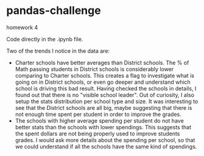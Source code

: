 # pandas-challenge
homework 4

Code directly in the .ipynb file.

Two of the trends I notice in the data are:
- Charter schools have better averages than District schools. The % of Math passing students in District schools is considerably lower comparing to Charter schools. This creates a flag to investigate what is going on in District schools, or even go deeper and understand which school is driving this bad result. Having checked the schools in details, I found out that there is no "visible school leader". Out of curiosity, I also setup the stats distribution per school type and size. It was interesting to see that the District schools are all big, maybe suggesting that there is not enough time spent per student in order to improve the grades.
- The schools with higher average spending per student do not have better stats than the schools with lower spendings. This suggests that the spent dollars are not being properly used to improve students grades. I would ask more details about the spending per school, so that we could understand if all the schools have the same kind of spendings.


